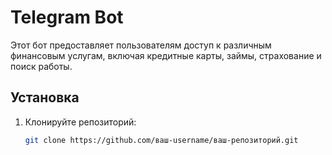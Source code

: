 # Telegram Bot

Этот бот предоставляет пользователям доступ к различным финансовым услугам, включая кредитные карты, займы, страхование и поиск работы.

## Установка

1. Клонируйте репозиторий:
   ```bash
   git clone https://github.com/ваш-username/ваш-репозиторий.git